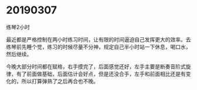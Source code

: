 # 20190307

练琴2小时

最近都是严格控制在两小时练习时间，让有限的时间逼迫自己发挥更大的效率。去练琴前先睡个觉，练习的时候尽量不分神，规定自己半小时站一下休息，喝口水，然后继续。

今晚大部分时间都在赋格，右手摸完了，后面感觉还好，左手主要是断奏音阶式旋律，有了前面做基础，后面估计会好点，但是还没合手，左手和前面相比还是有变化的，所以打算弹熟了之后再合也不晚。
